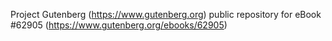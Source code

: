 Project Gutenberg (https://www.gutenberg.org) public repository for eBook #62905 (https://www.gutenberg.org/ebooks/62905)
